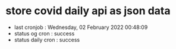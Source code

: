 # store covid daily api as json data

- last cronjob : Wednesday, 02 February 2022 00:48:09
- status og cron : success
- status daily cron : success
      
      